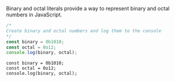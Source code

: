 Binary and octal literals provide a way to represent binary and octal numbers in JavaScript.

```js
/*
Create binary and octal numbers and log them to the console
*/
const binary = 0b1010;
const octal = 0o12;
console.log(binary, octal);
```

```solution
const binary = 0b1010;
const octal = 0o12;
console.log(binary, octal);
```